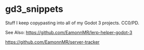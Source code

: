 # gd3_snippets
Stuff I keep copypasting into all of my Godot 3 projects. CC0/PD.

See Also:
https://github.com/EamonnMR/lerp-helper-godot-3

https://github.com/EamonnMR/server-tracker
